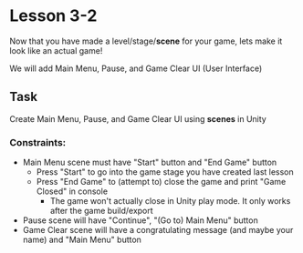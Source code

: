 # Lesson 3-2
Now that you have made a level/stage/**scene** for your game, lets make it look like an actual game!

We will add Main Menu, Pause, and Game Clear UI (User Interface)

## Task
Create Main Menu, Pause, and Game Clear UI using **scenes** in Unity

### Constraints:
* Main Menu scene must have "Start" button and "End Game" button
  + Press "Start" to go into the game stage you have created last lesson
  + Press "End Game" to (attempt to) close the game and print "Game Closed" in console
    - The game won't actually close in Unity play mode. It only works after the game build/export 
* Pause scene will have "Continue", "(Go to) Main Menu" button 
* Game Clear scene will have a congratulating message (and maybe your name) and "Main Menu" button
